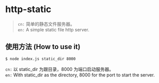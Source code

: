 # http-static

> `cn:` 简单的静态文件服务器。  
> `en:` A simple static file http server.  

## 使用方法 (How to use it)

``` sh
$ node index.js static_dir 8000
```

`cn:` 以 static_dir 为跟目录，8000 为端口启动服务器。  
`en:` With static_dir as the directory, 8000 for the port to start the server.
